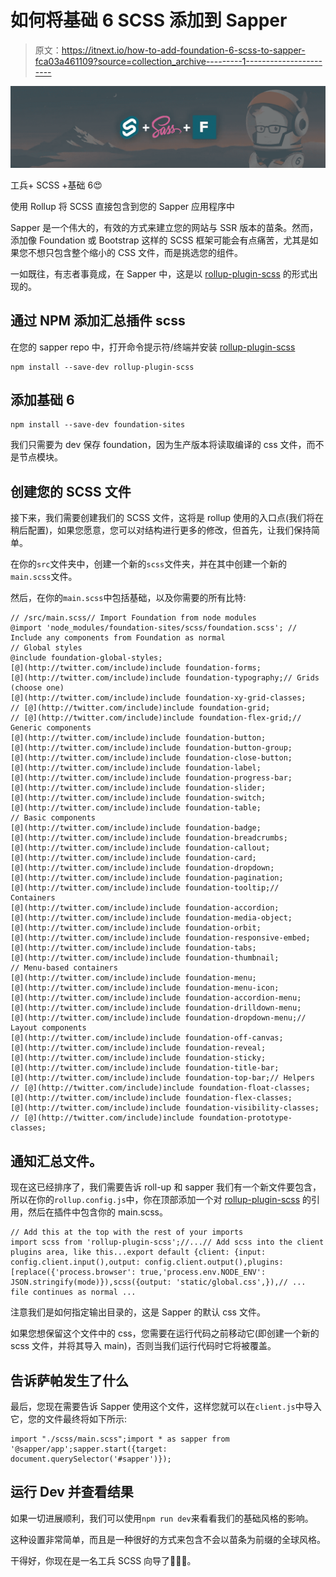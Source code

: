 # 如何将基础 6 SCSS 添加到 Sapper

> 原文：<https://itnext.io/how-to-add-foundation-6-scss-to-sapper-fca03a461109?source=collection_archive---------1----------------------->

![](img/a886698e5db91c1236237c1c1bd496d0.png)

工兵+ SCSS +基础 6😍

使用 Rollup 将 SCSS 直接包含到您的 Sapper 应用程序中

Sapper 是一个伟大的，有效的方式来建立您的网站与 SSR 版本的苗条。然而，添加像 Foundation 或 Bootstrap 这样的 SCSS 框架可能会有点痛苦，尤其是如果您不想只包含整个缩小的 CSS 文件，而是挑选您的组件。

一如既往，有志者事竟成，在 Sapper 中，这是以 [rollup-plugin-scss](https://github.com/thgh/rollup-plugin-scss) 的形式出现的。

## **通过 NPM 添加汇总插件 scss**

在您的 sapper repo 中，打开命令提示符/终端并安装 [rollup-plugin-scss](https://github.com/thgh/rollup-plugin-scss)

```
npm install --save-dev rollup-plugin-scss
```

## 添加基础 6

```
npm install --save-dev foundation-sites
```

我们只需要为 dev 保存 foundation，因为生产版本将读取编译的 css 文件，而不是节点模块。

## 创建您的 SCSS 文件

接下来，我们需要创建我们的 SCSS 文件，这将是 rollup 使用的入口点(我们将在稍后配置)，如果您愿意，您可以对结构进行更多的修改，但首先，让我们保持简单。

在你的`src`文件夹中，创建一个新的`scss`文件夹，并在其中创建一个新的`main.scss`文件。

然后，在你的`main.scss`中包括基础，以及你需要的所有比特:

```
// /src/main.scss// Import Foundation from node modules
@import 'node_modules/foundation-sites/scss/foundation.scss'; // Include any components from Foundation as normal
// Global styles
@include foundation-global-styles;
[@](http://twitter.com/include)include foundation-forms;
[@](http://twitter.com/include)include foundation-typography;// Grids (choose one)
[@](http://twitter.com/include)include foundation-xy-grid-classes;
// [@](http://twitter.com/include)include foundation-grid;
// [@](http://twitter.com/include)include foundation-flex-grid;// Generic components
[@](http://twitter.com/include)include foundation-button;
[@](http://twitter.com/include)include foundation-button-group;
[@](http://twitter.com/include)include foundation-close-button;
[@](http://twitter.com/include)include foundation-label;
[@](http://twitter.com/include)include foundation-progress-bar;
[@](http://twitter.com/include)include foundation-slider;
[@](http://twitter.com/include)include foundation-switch;
[@](http://twitter.com/include)include foundation-table;
// Basic components
[@](http://twitter.com/include)include foundation-badge;
[@](http://twitter.com/include)include foundation-breadcrumbs;
[@](http://twitter.com/include)include foundation-callout;
[@](http://twitter.com/include)include foundation-card;
[@](http://twitter.com/include)include foundation-dropdown;
[@](http://twitter.com/include)include foundation-pagination;
[@](http://twitter.com/include)include foundation-tooltip;// Containers
[@](http://twitter.com/include)include foundation-accordion;
[@](http://twitter.com/include)include foundation-media-object;
[@](http://twitter.com/include)include foundation-orbit;
[@](http://twitter.com/include)include foundation-responsive-embed;
[@](http://twitter.com/include)include foundation-tabs;
[@](http://twitter.com/include)include foundation-thumbnail;
// Menu-based containers
[@](http://twitter.com/include)include foundation-menu;
[@](http://twitter.com/include)include foundation-menu-icon;
[@](http://twitter.com/include)include foundation-accordion-menu;
[@](http://twitter.com/include)include foundation-drilldown-menu;
[@](http://twitter.com/include)include foundation-dropdown-menu;// Layout components
[@](http://twitter.com/include)include foundation-off-canvas;
[@](http://twitter.com/include)include foundation-reveal;
[@](http://twitter.com/include)include foundation-sticky;
[@](http://twitter.com/include)include foundation-title-bar;
[@](http://twitter.com/include)include foundation-top-bar;// Helpers
// [@](http://twitter.com/include)include foundation-float-classes;
[@](http://twitter.com/include)include foundation-flex-classes;
[@](http://twitter.com/include)include foundation-visibility-classes;
// [@](http://twitter.com/include)include foundation-prototype-classes;
```

## 通知汇总文件。

现在这已经排序了，我们需要告诉 roll-up 和 sapper 我们有一个新文件要包含，所以在你的`rollup.config.js`中，你在顶部添加一个对 [rollup-plugin-scss](https://github.com/thgh/rollup-plugin-scss) 的引用，然后在插件中包含你的 main.scss。

```
// Add this at the top with the rest of your imports
import scss from 'rollup-plugin-scss';//...// Add scss into the client plugins area, like this...export default {client: {input: config.client.input(),output: config.client.output(),plugins: [replace({'process.browser': true,'process.env.NODE_ENV': JSON.stringify(mode)}),scss({output: 'static/global.css',}),// ... file continues as normal ...
```

注意我们是如何指定输出目录的，这是 Sapper 的默认 css 文件。

如果您想保留这个文件中的 css，您需要在运行代码之前移动它(即创建一个新的 scss 文件，并将其导入 main)，否则当我们运行代码时它将被覆盖。

## 告诉萨帕发生了什么

最后，您现在需要告诉 Sapper 使用这个文件，这样您就可以在`client.js`中导入它，您的文件最终将如下所示:

```
import "./scss/main.scss";import * as sapper from '@sapper/app';sapper.start({target: document.querySelector('#sapper')});
```

## 运行 Dev 并查看结果

如果一切进展顺利，我们可以使用`npm run dev`来看看我们的基础风格的影响。

这种设置非常简单，而且是一种很好的方式来包含不会以苗条为前缀的全球风格。

干得好，你现在是一名工兵 SCSS 向导了👏👏👏。
